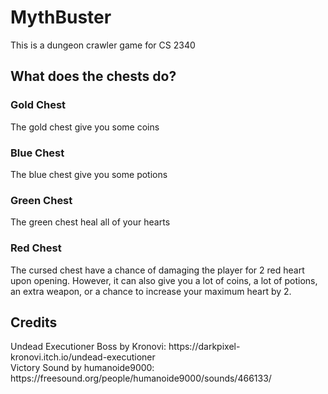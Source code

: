 # MythBuster
This is a dungeon crawler game for CS 2340


<h2>
What does the chests do?
</h2>
<h3> Gold Chest </h3>
The gold chest give you some coins
<h3> Blue Chest </h3>
The blue chest give you some potions
<h3> Green Chest </h3>
The green chest heal all of your hearts
<h3> Red Chest </h3>
The cursed chest have a chance of damaging the player for 2 red heart upon opening. However, it can also give you a lot of coins, a lot of potions, an extra weapon, or a chance to increase your maximum heart by 2.

<h2> Credits </h2>
Undead Executioner Boss by Kronovi: https://darkpixel-kronovi.itch.io/undead-executioner
<br>
Victory Sound by humanoide9000: https://freesound.org/people/humanoide9000/sounds/466133/
